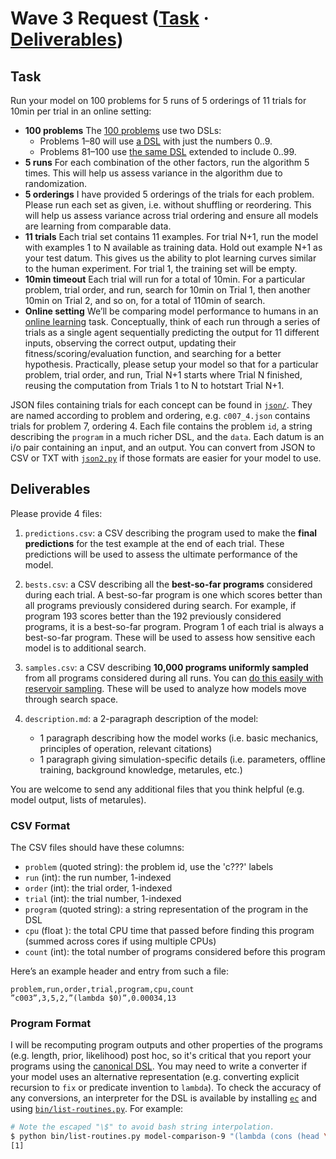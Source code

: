 # Wave 3 Request ([Task](#task) &middot; [Deliverables](#deliverables))

## Task
Run your model on 100 problems for 5 runs of 5 orderings of 11 trials for 10min per trial in an online setting:

- **100 problems** The [100 problems](./problems.md) use two DSLs:
  - Problems 1–80 will use [a DSL](./dsl.md) with just the numbers 0..9.
  - Problems 81–100 use [the same DSL](./dsl.md) extended to include 0..99.
- **5 runs** For each combination of the other factors, run the algorithm 5 times. This will help us assess variance in the algorithm due to randomization.
- **5 orderings** I have provided 5 orderings of the trials for each problem. Please run each set as given, i.e. without shuffling or reordering. This will help us assess variance across trial ordering and ensure all models are learning from comparable data.
- **11 trials** Each trial set contains 11 examples. For trial N+1, run the model with examples 1 to N available as training data. Hold out example N+1 as your test datum. This gives us the ability to plot learning curves similar to the human experiment. For trial 1, the training set will be empty.
- **10min timeout** Each trial will run for a total of 10min. For a particular problem, trial order, and run, search for 10min on Trial 1, then another 10min on Trial 2, and so on, for a total of 110min of search.
- **Online setting** We’ll be comparing model performance to humans in an [online learning](https://en.wikipedia.org/wiki/Online_machine_learning) task. Conceptually, think of each run through a series of trials as a single agent sequentially predicting the output for 11 different inputs, observing the correct output, updating their fitness/scoring/evaluation function, and searching for a better hypothesis. Practically, please setup your model so that for a particular problem, trial order, and run, Trial N+1 starts where Trial N finished, reusing the computation from Trials 1 to N to hotstart Trial N+1.

JSON files containing trials for each concept can be found in [`json/`](./json). They are named according to problem and ordering, e.g. `c007_4.json` contains trials for problem 7, ordering 4. Each file contains the problem `id`, a string describing the `program` in a much richer DSL, and the `data`. Each datum is an i/o pair containing an `i`nput, and an `o`utput. You can convert from JSON to CSV or TXT with [`json2.py`](../../src/json2.py) if those formats are easier for your model to use.


<!-- If any of these conditions don’t make sense for your model (e.g. the algorithm is deterministic and makes no random choices), reach out to me, and we can discuss appropriate modifications. Please reach out with any questions you might have. -->

## Deliverables

Please provide 4 files:

1. `predictions.csv`: a CSV describing the program used to make the **final predictions** for the test example at the end of each trial. These predictions will be used to assess the ultimate performance of the model.

2. `bests.csv`: a CSV describing all the **best-so-far programs** considered during each trial. A best-so-far program is one which scores better than all programs previously considered during search. For example, if program 193 scores better than the 192 previously considered programs, it is a best-so-far program. Program 1 of each trial is always a best-so-far program. These will be used to assess how sensitive each model is to additional search.

3. `samples.csv`: a CSV describing **10,000 programs uniformly sampled** from all programs considered during all runs. You can [do this easily with reservoir sampling](https://en.wikipedia.org/wiki/Reservoir_sampling#With_random_sort). These will be used to analyze how models move through search space.

4. `description.md`: a 2-paragraph description of the model:
   - 1 paragraph describing how the model works (i.e. basic mechanics, principles of operation, relevant citations)
   - 1 paragraph giving simulation-specific details (i.e. parameters, offline training, background knowledge, metarules, etc.)

You are welcome to send any additional files that you think helpful (e.g. model output, lists of metarules).

### CSV Format

The CSV files should have these columns:
- `problem` (quoted string): the problem id, use the 'c???' labels
- `run` (int): the run number, 1-indexed
- `order` (int): the trial order, 1-indexed
- `trial` (int): the trial number, 1-indexed
- `program` (quoted string): a string representation of the program in the DSL
- `cpu` (float ): the total CPU time that passed before finding this program (summed across cores if using multiple CPUs)
- `count` (int): the total number of programs considered before this program

Here’s an example header and entry from such a file:
```csv
problem,run,order,trial,program,cpu,count
”c003”,3,5,2,”(lambda $0)”,0.00034,13
```

### Program Format

I will be recomputing program outputs and other properties of the programs (e.g. length, prior, likelihood) post hoc, so it's critical that you report your programs using the [canonical DSL](./dsl.md). You may need to write a converter if your model uses an alternative representation (e.g. converting explicit recursion to `fix` or predicate invention to `lambda`). To check the accuracy of any conversions, an interpreter for the DSL is available by installing [`ec`](https://github.com/joshrule/ec) and using [`bin/list-routines.py`](https://github.com/joshrule/ec/blob/master/bin/list-routines.py). For example:

```bash
# Note the escaped "\$" to avoid bash string interpolation.
$ python bin/list-routines.py model-comparison-9 "(lambda (cons (head \$0) empty))" "[1,2,3,4]"
[1]
```
